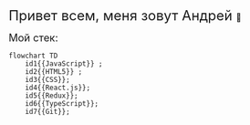 <font size='5'> Привет всем, меня зовут Андрей </font> 👋

<font size='4'> Мой стек: </font>

```mermaid
flowchart TD
    id1{{JavaScript}} ;
    id2{{HTML5}} ;
    id3{{CSS}};
    id4{{React.js}};
    id5{{Redux}};
    id6{{TypeScript}};
    id7{{Git}};

```



<!--
**cipher24/cipher24** is a ✨ _special_ ✨ repository because its `README.md` (this file) appears on your GitHub profile.

Here are some ideas to get you started:

- 🔭 I’m currently working on ...
- 🌱 I’m currently learning ...
- 👯 I’m looking to collaborate on ...
- 🤔 I’m looking for help with ...
- 💬 Ask me about ...
- 📫 How to reach me: ...
- 😄 Pronouns: ...
- ⚡ Fun fact: ...
-->
